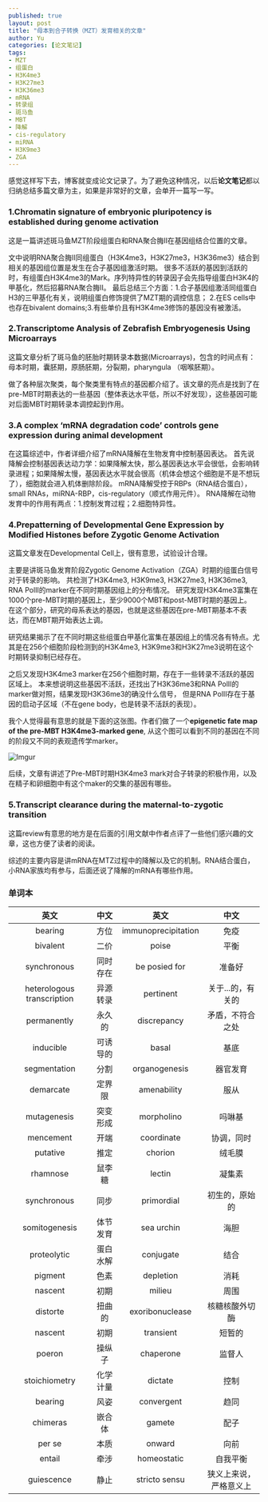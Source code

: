 ```yaml
---
published: true
layout: post
title: "母本到合子转换（MZT）发育相关的文章"
author: Yu
categories: [论文笔记]
tags:
- MZT
- 组蛋白
- H3K4me3
- H3K27me3
- H3K36me3
- mRNA
- 转录组
- 斑马鱼
- MBT
- 降解
- cis-regulatory
- miRNA
- H3K9me3
- ZGA
---
```


感觉这样写下去，博客就变成论文记录了。为了避免这种情况，以后**论文笔记**都以归纳总结多篇文章为主，如果是非常好的文章，会单开一篇写一写。

### 1.Chromatin signature of embryonic pluripotency is established during genome activation

这是一篇讲述斑马鱼MZT阶段组蛋白和RNA聚合脢II在基因组结合位置的文章。

文中说明RNA聚合脢II同组蛋白（H3K4me3，H3K27me3，H3K36me3）结合到相关的基因组位置是发生在合子基因组激活时期。
很多不活跃的基因到活跃的时，有组蛋白H3K4me3的Mark。序列特异性的转录因子会先指导组蛋白H3K4的甲基化，然后招募RNA聚合脢II。
最后总结三个方面：1.合子基因组激活同组蛋白H3的三甲基化有关，说明组蛋白修饰提供了MZT期的调控信息；
2.在ES cells中也存在bivalent domains;3.有些单价且有H3K4me3修饰的基因没有被激活。


### 2.Transcriptome Analysis of Zebrafish Embryogenesis Using Microarrays

这篇文章分析了斑马鱼的胚胎时期转录本数据(Microarrays)，包含的时间点有：母本时期，囊胚期，原肠胚期，分裂期，pharyngula （咽喉胚期）。

做了各种层次聚类，每个聚类里有特点的基因都介绍了。该文章的亮点是找到了在pre-MBT时期表达的一些基因（整体表达水平低，所以不好发现），这些基因可能对后面MBT时期转录本调控起到作用。


### 3.A complex ‘mRNA degradation code’ controls gene expression during animal development

在这篇综述中，作者详细介绍了mRNA降解在生物发育中控制基因表达。
首先说降解会控制基因表达动力学：如果降解太快，那么基因表达水平会很低，会影响转录进程；如果降解太慢，基因表达水平就会很高（机体会想这个细胞是不是不想玩了），细胞就会进入机体删除阶段。
mRNA降解受控于RBPs（RNA结合蛋白），small RNAs，miRNA-RBP，cis-regulatory（顺式作用元件）。
RNA降解在动物发育中的作用有两点：1.控制发育过程；2.细胞特异性。

### 4.Prepatterning of Developmental Gene Expression by Modified Histones before Zygotic Genome Activation

这篇文章发在Developmental Cell上，很有意思，试验设计合理。

主要是讲斑马鱼发育阶段Zygotic Genome Activation（ZGA）时期的组蛋白信号对于转录的影响。
共检测了H3K4me3, H3K9me3, H3K27me3, H3K36me3, RNA PolII的marker在不同时期基因组上的分布情况。
研究发现H3K4me3富集在1000个pre-MBT时期的基因上，至少9000个MBT和post-MBT时期的基因上。
在这个部分，研究的母系表达的基因，也就是这些基因在pre-MBT期基本不表达，而在MBT期开始表达上调。

研究结果揭示了在不同时期这些组蛋白甲基化富集在基因组上的情况各有特点。尤其是在256个细胞阶段检测到的H3K4me3, H3K9me3和H3K27me3说明在这个时期转录抑制已经存在。

之后又发现H3K4me3 marker在256个细胞时期，存在于一些转录不活跃的基因区域上。
本来想说明这些基因不活跃，还找出了H3K36me3和RNA PolII的marker做对照，结果发现H3K36me3的确没什么信号，
但是RNA PolII存在于基因的启动子区域（不在gene body，也是转录不活跃的表现）。

我个人觉得最有意思的就是下面的这张图。作者们做了一个**epigenetic fate map of the pre-MBT H3K4me3-marked gene**,
从这个图可以看到不同的基因在不同的阶段又不同的表观遗传学marker。

![Imgur](http://i.imgur.com/Iv2t3bO.png)

后续，文章有讲述了Pre-MBT时期H3K4me3 mark对合子转录的积极作用，以及在精子和卵细胞中有这个maker的交集的基因有哪些。

### 5.Transcript clearance during the maternal-to-zygotic transition

这篇review有意思的地方是在后面的引用文献中作者点评了一些他们感兴趣的文章，这也方便了读者的阅读。

综述的主要内容是讲mRNA在MTZ过程中的降解以及它的机制。RNA结合蛋白，小RNA家族均有参与，后面还说了降解的mRNA有哪些作用。

### 单词本

|英文|中文|英文|中文|
|:----:|:----:|:----:|:----:|
|bearing|方位|immunoprecipitation|免疫|
|bivalent|二价|poise|平衡|
|synchronous|同时存在|be posied for|准备好|
|heterologous transcription|异源转录|pertinent|关于...的，有关的|
|permanently|永久的|discrepancy|矛盾，不符合之处|
|inducible|可诱导的|basal|基底|
|segmentation|分割|organogenesis|器官发育|
|demarcate|定界限|amenability|服从|
|mutagenesis|突变形成|morpholino|吗啉基|
|mencement|开端|coordinate|协调，同时|
|putative|推定|chorion|绒毛膜|
|rhamnose|鼠李糖|lectin|凝集素|
|synchronous|同步|primordial|初生的，原始的|
|somitogenesis|体节发育|sea urchin|海胆|
|proteolytic|蛋白水解|conjugate|结合|
|pigment|色素|depletion|消耗|
|nascent|初期|milieu|周围|
|distorte|扭曲的|exoribonuclease|核糖核酸外切酶|
|nascent|初期|transient|短暂的|
|poeron|操纵子|chaperone|监督人|
|stoichiometry|化学计量|dictate|控制|
|bearing|风姿|convergent|趋同|
|chimeras|嵌合体|gamete|配子|
|per se|本质|onward|向前|
|entail|牵涉|homeostatic|自我平衡|
|guiescence|静止|stricto sensu|狭义上来说，严格意义上|
